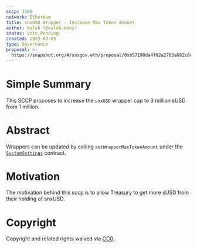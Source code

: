 ```yaml
---
sccp: 2160
network: Ethereum
title: snxUSD Wrapper - Increase Max Token Amount
author: Kaleb (@kaleb-keny)
status: Vote_Pending
created: 2025-03-05
type: Governance
proposal: >-
  https://snapshot.org/#/snxgov.eth/proposal/0xb57190da4f02a2703a682c6ebff912308390d81fd478b7077c52ab1499b6ff99
---
```


# Simple Summary

This SCCP proposes to increase the `snxUSD` wrapper cap to 3 million sUSD from 1 million.

# Abstract

Wrappers can be updated by calling `setWrapperMaxTokenAmount` under the [`SystemSettings`](https://etherscan.io/address/0x202ae40Bed1640b09e2AF7aC5719D129A498B7C8#writeContract) contract. 

# Motivation

The motivation behind this sccp is to allow Treasury to get more sUSD from their holding of snxUSD.

# Copyright

Copyright and related rights waived via [CC0](https://creativecommons.org/publicdomain/zero/1.0/).


